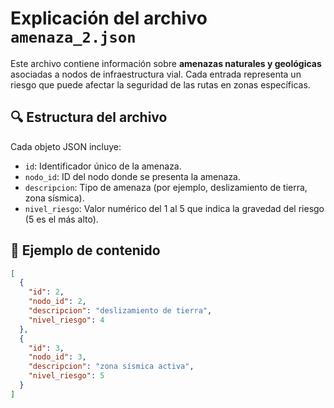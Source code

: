 # Explicación del archivo `amenaza_2.json`

Este archivo contiene información sobre **amenazas naturales y geológicas** asociadas a nodos de infraestructura vial. Cada entrada representa un riesgo que puede afectar la seguridad de las rutas en zonas específicas.

## 🔍 Estructura del archivo

Cada objeto JSON incluye:

- `id`: Identificador único de la amenaza.
- `nodo_id`: ID del nodo donde se presenta la amenaza.
- `descripcion`: Tipo de amenaza (por ejemplo, deslizamiento de tierra, zona sísmica).
- `nivel_riesgo`: Valor numérico del 1 al 5 que indica la gravedad del riesgo (5 es el más alto).

## 📌 Ejemplo de contenido

```json
[
  {
    "id": 2,
    "nodo_id": 2,
    "descripcion": "deslizamiento de tierra",
    "nivel_riesgo": 4
  },
  {
    "id": 3,
    "nodo_id": 3,
    "descripcion": "zona sísmica activa",
    "nivel_riesgo": 5
  }
]
